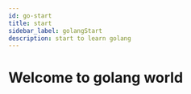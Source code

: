 ```yaml
---
id: go-start
title: start
sidebar_label: golangStart
description: start to learn golang
---
```


# Welcome to golang world